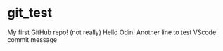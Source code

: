 # git_test
My first GitHub repo! (not really)
Hello Odin!
Another line to test VScode commit message